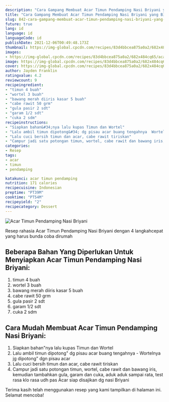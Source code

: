 ```yaml
---
description: "Cara Gampang Membuat Acar Timun Pendamping Nasi Briyani yang Bikin Ngiler"
title: "Cara Gampang Membuat Acar Timun Pendamping Nasi Briyani yang Bikin Ngiler"
slug: 842-cara-gampang-membuat-acar-timun-pendamping-nasi-briyani-yang-bikin-ngiler
future: true
lang: id
language: id
languageCode: id
publishDate: 2021-12-06T00:49:48.173Z 
thumbnail: https://img-global.cpcdn.com/recipes/83d4bbcea875a0a2/682x484cq65/acar-timun-pendamping-nasi-briyani-foto-resep-utama.png
images:
- https://img-global.cpcdn.com/recipes/83d4bbcea875a0a2/682x484cq65/acar-timun-pendamping-nasi-briyani-foto-resep-utama.png
image: https://img-global.cpcdn.com/recipes/83d4bbcea875a0a2/682x484cq65/acar-timun-pendamping-nasi-briyani-foto-resep-utama.png
cover: https://img-global.cpcdn.com/recipes/83d4bbcea875a0a2/682x484cq65/acar-timun-pendamping-nasi-briyani-foto-resep-utama.png
author: Jayden Franklin
ratingvalue: 4.2
reviewcount: 9
recipeingredient:
- "timun 4 buah"
- "wortel 3 buah"
- "bawang merah diiris kasar 5 buah"
- "cabe rawit 50 grm"
- "gula pasir 2 sdt"
- "garam 1/2 sdt"
- "cuka 2 sdm"
recipeinstructions:
- "Siapkan bahan&#34;nya lalu kupas Timun dan Wortel"
- "Lalu ambil timun dipotong&#34; dg pisau acar buang tengahnya  Wortelnya jg dipotong&#34; dgn pisau acar"
- "Lalu cuci bersih timun dan acar, cabe rawit tiriskan"
- "Campur jadi satu potongan timun, wortel, cabe rawit dan bawang iris, kemudian tambahkan gula, garam dan cuka, aduk aduk sampai rata, test rasa klo rasa udh pas Acar siap disajikan dg nasi Briyani"
categories:
- Resep
tags:
- acar
- timun
- pendamping

katakunci: acar timun pendamping 
nutrition: 171 calories
recipecuisine: Indonesian
preptime: "PT39M"
cooktime: "PT54M"
recipeyield: "2"
recipecategory: Dessert
---
```



![Acar Timun Pendamping Nasi Briyani](https://img-global.cpcdn.com/recipes/83d4bbcea875a0a2/682x484cq65/acar-timun-pendamping-nasi-briyani-foto-resep-utama.png)

Resep rahasia Acar Timun Pendamping Nasi Briyani    dengan 4 langkahcepat yang harus bunda coba dirumah

<!--inarticleads1-->

## Beberapa Bahan Yang Diperlukan Untuk Menyiapkan Acar Timun Pendamping Nasi Briyani:

1. timun 4 buah
1. wortel 3 buah
1. bawang merah diiris kasar 5 buah
1. cabe rawit 50 grm
1. gula pasir 2 sdt
1. garam 1/2 sdt
1. cuka 2 sdm



<!--inarticleads2-->

## Cara Mudah Membuat Acar Timun Pendamping Nasi Briyani:

1. Siapkan bahan&#34;nya lalu kupas Timun dan Wortel
1. Lalu ambil timun dipotong&#34; dg pisau acar buang tengahnya  - Wortelnya jg dipotong&#34; dgn pisau acar
1. Lalu cuci bersih timun dan acar, cabe rawit tiriskan
1. Campur jadi satu potongan timun, wortel, cabe rawit dan bawang iris, kemudian tambahkan gula, garam dan cuka, aduk aduk sampai rata, test rasa klo rasa udh pas Acar siap disajikan dg nasi Briyani




Terima kasih telah menggunakan resep yang kami tampilkan di halaman ini. Selamat mencoba!
